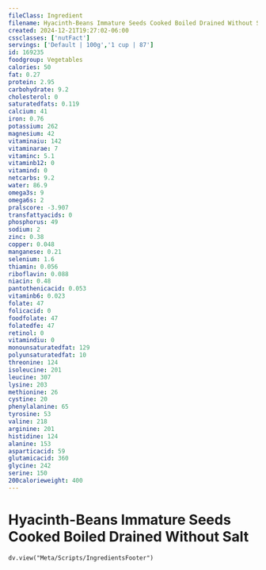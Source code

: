 ```yaml
---
fileClass: Ingredient
filename: Hyacinth-Beans Immature Seeds Cooked Boiled Drained Without Salt
created: 2024-12-21T19:27:02-06:00
cssclasses: ['nutFact']
servings: ['Default | 100g','1 cup | 87']
id: 169235
foodgroup: Vegetables
calories: 50
fat: 0.27
protein: 2.95
carbohydrate: 9.2
cholesterol: 0
saturatedfats: 0.119
calcium: 41
iron: 0.76
potassium: 262
magnesium: 42
vitaminaiu: 142
vitaminarae: 7
vitaminc: 5.1
vitaminb12: 0
vitamind: 0
netcarbs: 9.2
water: 86.9
omega3s: 9
omega6s: 2
pralscore: -3.907
transfattyacids: 0
phosphorus: 49
sodium: 2
zinc: 0.38
copper: 0.048
manganese: 0.21
selenium: 1.6
thiamin: 0.056
riboflavin: 0.088
niacin: 0.48
pantothenicacid: 0.053
vitaminb6: 0.023
folate: 47
folicacid: 0
foodfolate: 47
folatedfe: 47
retinol: 0
vitamindiu: 0
monounsaturatedfat: 129
polyunsaturatedfat: 10
threonine: 124
isoleucine: 201
leucine: 307
lysine: 203
methionine: 26
cystine: 20
phenylalanine: 65
tyrosine: 53
valine: 218
arginine: 201
histidine: 124
alanine: 153
asparticacid: 59
glutamicacid: 360
glycine: 242
serine: 150
200calorieweight: 400
---
```


# Hyacinth-Beans Immature Seeds Cooked Boiled Drained Without Salt

```dataviewjs
dv.view("Meta/Scripts/IngredientsFooter")
```